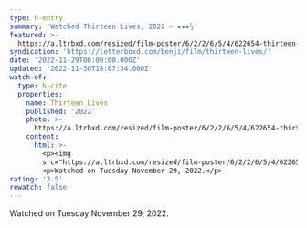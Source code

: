 ```yaml
---
type: h-entry
summary: 'Watched Thirteen Lives, 2022 - ★★★½'
featured: >-
  https://a.ltrbxd.com/resized/film-poster/6/2/2/6/5/4/622654-thirteen-lives-0-600-0-900-crop.jpg?v=c53817946a
syndication: 'https://letterboxd.com/benji/film/thirteen-lives/'
date: '2022-11-29T06:00:00.000Z'
updated: '2022-11-30T18:07:34.000Z'
watch-of:
  type: h-cite
  properties:
    name: Thirteen Lives
    published: '2022'
    photo: >-
      https://a.ltrbxd.com/resized/film-poster/6/2/2/6/5/4/622654-thirteen-lives-0-600-0-900-crop.jpg?v=c53817946a
    content:
      html: >-
        <p><img
        src="https://a.ltrbxd.com/resized/film-poster/6/2/2/6/5/4/622654-thirteen-lives-0-600-0-900-crop.jpg?v=df719c3b6c"/></p>
        <p>Watched on Tuesday November 29, 2022.</p>
rating: '3.5'
rewatch: false
---
```

Watched on Tuesday November 29, 2022.
